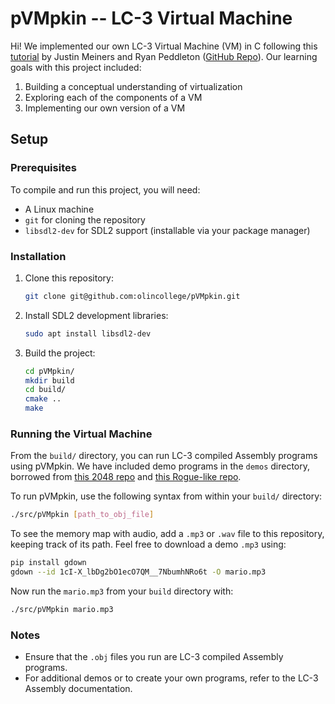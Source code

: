 # pVMpkin -- LC-3 Virtual Machine

Hi! We implemented our own LC-3 Virtual Machine (VM) in C following this [tutorial](https://www.jmeiners.com/lc3-vm/#what-is-a-virtual-machine-) by Justin Meiners and Ryan Peddleton ([GitHub Repo](https://github.com/justinmeiners/lc3-vm)). Our learning goals with this project included:

1. Building a conceptual understanding of virtualization
2. Exploring each of the components of a VM
3. Implementing our own version of a VM

## Setup

### Prerequisites

To compile and run this project, you will need:

- A Linux machine
- `git` for cloning the repository
- `libsdl2-dev` for SDL2 support (installable via your package manager)

### Installation

1. Clone this repository:

   ```bash
   git clone git@github.com:olincollege/pVMpkin.git
   ```

2. Install SDL2 development libraries:

   ```bash
   sudo apt install libsdl2-dev
   ```

3. Build the project:

   ```bash
   cd pVMpkin/
   mkdir build
   cd build/
   cmake ..
   make
   ```

### Running the Virtual Machine

From the `build/` directory, you can run LC-3 compiled Assembly programs using pVMpkin. We have included demo programs in the `demos` directory, borrowed from [this 2048 repo](https://github.com/rpendleton/lc3-2048/tree/main) and [this Rogue-like repo](https://github.com/justinmeiners/lc3-rogue).

To run pVMpkin, use the following syntax from within your `build/` directory:

```bash
./src/pVMpkin [path_to_obj_file]
```

To see the memory map with audio, add a `.mp3` or `.wav` file to this repository, keeping track of its path. Feel free to download a demo `.mp3` using:

```bash
pip install gdown
gdown --id 1cI-X_lbDg2bO1ecO7QM__7NbumhNRo6t -O mario.mp3
```

Now run the `mario.mp3` from your `build` directory with:

```bash
./src/pVMpkin mario.mp3
```

<!-- For example, to run the 2048 demo:

```bash
git switch 2048
make
./src/pVMpkin src/2048.obj
``` -->

### Notes

- Ensure that the `.obj` files you run are LC-3 compiled Assembly programs.
- For additional demos or to create your own programs, refer to the LC-3 Assembly documentation.
